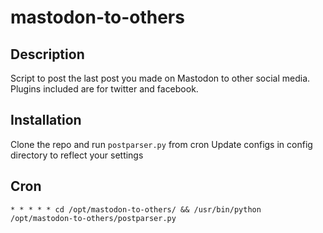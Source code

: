 # mastodon-to-others

## Description
Script to post the last post you made on Mastodon to other social media.
Plugins included are for twitter and facebook.

## Installation
Clone the repo and run `postparser.py` from cron
Update configs in config directory to reflect your settings

## Cron
```
* * * * * cd /opt/mastodon-to-others/ && /usr/bin/python /opt/mastodon-to-others/postparser.py
```
